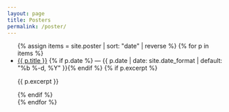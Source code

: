 ```yaml
---
layout: page
title: Posters
permalink: /poster/
---
```


<ul class="post-list">
  {% assign items = site.poster | sort: "date" | reverse %}
  {% for p in items %}
    <li>
      <a href="{{ p.url | relative_url }}">{{ p.title }}</a>
      {% if p.date %}<span class="post-meta"> — {{ p.date | date: site.date_format | default: "%b %-d, %Y" }}</span>{% endif %}
      {% if p.excerpt %}<p>{{ p.excerpt }}</p>{% endif %}
    </li>
  {% endfor %}
</ul>



